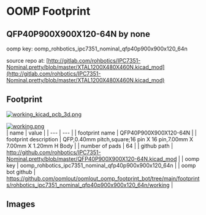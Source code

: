 # OOMP Footprint  
## QFP40P900X900X120-64N  by none  
  
oomp key: oomp_rohbotics_ipc7351_nominal_qfp40p900x900x120_64n  
  
source repo at: [http://gitlab.com/rohbotics/IPC7351-Nominal.pretty/blob/master/XTAL1200X480X460N.kicad_mod](http://gitlab.com/rohbotics/IPC7351-Nominal.pretty/blob/master/XTAL1200X480X460N.kicad_mod)  
## Footprint  
  
[![working_kicad_pcb_3d.png](working_kicad_pcb_3d_600.png)](working_kicad_pcb_3d.png)  
  
[![working.png](working_600.png)](working.png)  
| name | value | 
| --- | --- | 
| footprint name | QFP40P900X900X120-64N | 
| footprint description | QFP,0.40mm pitch,square;16 pin X 16 pin,7.00mm X 7.00mm X 1.20mm H Body | 
| number of pads | 64 | 
| github path | http://github.com/rohbotics/IPC7351-Nominal.pretty/blob/master/QFP40P900X900X120-64N.kicad_mod | 
| oomp key | oomp_rohbotics_ipc7351_nominal_qfp40p900x900x120_64n | 
| oomp bot github | https://github.com/oomlout/oomlout_oomp_footprint_bot/tree/main/footprints/rohbotics_ipc7351_nominal_qfp40p900x900x120_64n/working | 
## Images  
